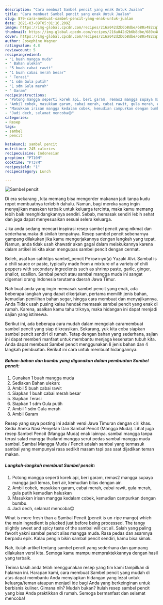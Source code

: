 ```yaml
---
description: "Cara membuat Sambel pencit yang enak Untuk Jualan"
title: "Cara membuat Sambel pencit yang enak Untuk Jualan"
slug: 879-cara-membuat-sambel-pencit-yang-enak-untuk-jualan
date: 2021-03-09T05:01:16.209Z
image: https://img-global.cpcdn.com/recipes/216a042d2b6b8dbe/680x482cq70/sambel-pencit-foto-resep-utama.jpg
thumbnail: https://img-global.cpcdn.com/recipes/216a042d2b6b8dbe/680x482cq70/sambel-pencit-foto-resep-utama.jpg
cover: https://img-global.cpcdn.com/recipes/216a042d2b6b8dbe/680x482cq70/sambel-pencit-foto-resep-utama.jpg
author: Josephine Wagner
ratingvalue: 4.8
reviewcount: 5
recipeingredient:
- "1 buah mangga muda"
- " Bahan ulekan"
- "5 buah cabai rawit"
- "1 buah cabai merah besar"
- " Terasi"
- "1 sdm Gula putih"
- "1 sdm Gula merah"
- " Garam"
recipeinstructions:
- "Potong mangga seperti korek api, beri garam, remas2 mangga supaya mangga jadi lemas, beri air, kemudian bilas dengan air."
- "Ambil cobek, masukkan garam, cabai merah, cabai rawit, gula merah, gula putih kemudian haluskan"
- "Masukkan irisan mangga kedalam cobek, kemudian campurkan dengan bumbu."
- "Jadi dech, selamat mencoba😊"
categories:
- Resep
tags:
- sambel
- pencit

katakunci: sambel pencit 
nutrition: 245 calories
recipecuisine: Indonesian
preptime: "PT10M"
cooktime: "PT37M"
recipeyield: "1"
recipecategory: Lunch

---
```



![Sambel pencit](https://img-global.cpcdn.com/recipes/216a042d2b6b8dbe/680x482cq70/sambel-pencit-foto-resep-utama.jpg)

Di era  sekarang , kita memang bisa mengorder makanan jadi tanpa kudu repot membuatnya terlebih dahulu. Namun, bagi mereka yang ingin menyajikan masakan terbaik untuk keluarga tercinta, maka kamu memang lebih baik menghidangkannya sendiri. Sebab, memasak sendiri lebih sehat dan juga dapat menyesuaikan sesuai selera keluarga.

Jika anda sedang mencari inspirasi resep sambel pencit yang nikmat dan sederhana,maka di sinilah tempatnya. Resep sambel pencit  sebenarnya gampang dilakukan jika kamu mengerjakannya dengan langkah yang tepat. Namun, anda tidak usah khawatir akan gagal dalam melakukannya 
karena dalam artikel ini kita akan mengupas sambel pencit dengan cermat.  

Boleh, asal kan sahhttps sambel_pencit Ретвитнул(а) Yuzaki Alvi. Sambal is a chili sauce or paste, typically made from a mixture of a variety of chili peppers with secondary ingredients such as shrimp paste, garlic, ginger, shallot, scallion. Sambal pencit atau sambal mangga muda ini sangat digemari orang Indonesia terutama daerah Jawa Timur.

Nah buat anda yang ingin memasak sambel pencit yang enak, ada beberapa langkah yang dapat dikerjakan, pertama memilih jenis bahan, kemudian pemilihan bahan segar, hingga cara membuat dan menyajikannya. Anda Tidak usah pusing kalau hendak memasak sambel pencit yang enak di rumah. Karena, asalkan kamu  tahu triknya, maka hidangan ini dapat menjadi sajian yang istimewa.

Berikut ini, ada beberapa cara mudah dalam mengolah caramembuat sambel pencit yang siap dikreasikan. Sekarang, yuk kita coba siapkan sambel pencit sendiri di rumah. Tetap dengan bahan yang sederhana, sajian ini dapat memberi manfaat untuk membantu menjaga kesehatan tubuh kita. Anda dapat membuat Sambel pencit menggunakan 8 jenis bahan dan 4 langkah pembuatan. Berikut ini cara untuk membuat hidangannya.

<!--inarticleads1-->

##### Bahan-bahan dan bumbu yang digunakan dalam pembuatan Sambel pencit:

1. Gunakan 1 buah mangga muda
1. Sediakan  Bahan ulekan:
1. Ambil 5 buah cabai rawit
1. Siapkan 1 buah cabai merah besar
1. Siapkan  Terasi
1. Siapkan 1 sdm Gula putih
1. Ambil 1 sdm Gula merah
1. Ambil  Garam


Resep yang saya posting ini adalah versi Jawa Timuran dengan ciri khas. Sedia Aneka Nasi Penyetan Dan Sambal Pencit (Mangga Muda). Lihat juga resep Sambel Pencit (Mangga Muda) enak lainnya. sambal mangga tanpa terasi salad mangga thailand mangga serut pedas sambal mangga muda sambal. Sambal Mangga Muda / Pencit adalah sambal yang termasuk sambal yang mempunyai rasa sedikit masam tapi pas saat dijadikan teman makan. 

<!--inarticleads2-->

##### Langkah-langkah membuat Sambel pencit:

1. Potong mangga seperti korek api, beri garam, remas2 mangga supaya mangga jadi lemas, beri air, kemudian bilas dengan air.
1. Ambil cobek, masukkan garam, cabai merah, cabai rawit, gula merah, gula putih kemudian haluskan
1. Masukkan irisan mangga kedalam cobek, kemudian campurkan dengan bumbu.
1. Jadi dech, selamat mencoba😊


What is more fresh than a Sambal Pencit (pencit is un-ripe mango) which the main ingredient is plucked just before being processed. The tangy slightly sweet and spicy taste of the sambal will cut all. Salah yang paling favorit yakni sambal pencit alias mangga muda. Rasa pedas dan asamnya berpadu epik. Kalau pengin bikin sambal pencit sendiri, kamu bisa simak. 

Nah, itulah artikel tentang  sambel pencit  yang sederhana dan gampang dilakukan versi kita. Semoga kamu mampu mempraktekkannya dengan hasil yang terbaik. 

Terima kasih anda telah menggunakan resep yang tim kami tampilkan di halaman ini. Harapan kami, cara membuat  Sambel pencit yang mudah di atas dapat membantu Anda menyiapkan hidangan yang lezat untuk keluarga/teman ataupun menjadi ide bagi Anda yang berkeinginan untuk berbisnis kuliner. Gimana nih? Mudah bukan? Itulah resep sambel pencit yang bisa Anda praktikkan di rumah. Semoga bermanfaat dan selamat mencoba!

